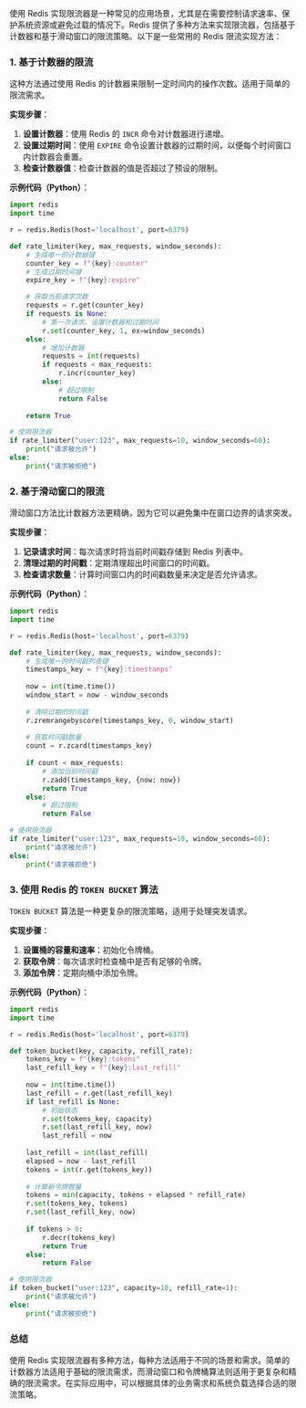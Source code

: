 使用 Redis 实现限流器是一种常见的应用场景，尤其是在需要控制请求速率、保护系统资源或避免过载的情况下。Redis 提供了多种方法来实现限流器，包括基于计数器和基于滑动窗口的限流策略。以下是一些常用的 Redis 限流实现方法：

### 1. 基于计数器的限流

这种方法通过使用 Redis 的计数器来限制一定时间内的操作次数。适用于简单的限流需求。

**实现步骤**：
1. **设置计数器**：使用 Redis 的 `INCR` 命令对计数器进行递增。
2. **设置过期时间**：使用 `EXPIRE` 命令设置计数器的过期时间，以便每个时间窗口内计数器会重置。
3. **检查计数器值**：检查计数器的值是否超过了预设的限制。

**示例代码（Python）**：
```python
import redis
import time

r = redis.Redis(host='localhost', port=6379)

def rate_limiter(key, max_requests, window_seconds):
    # 生成唯一的计数器键
    counter_key = f"{key}:counter"
    # 生成过期时间键
    expire_key = f"{key}:expire"

    # 获取当前请求次数
    requests = r.get(counter_key)
    if requests is None:
        # 第一次请求，设置计数器和过期时间
        r.set(counter_key, 1, ex=window_seconds)
    else:
        # 增加计数器
        requests = int(requests)
        if requests < max_requests:
            r.incr(counter_key)
        else:
            # 超过限制
            return False
    
    return True

# 使用限流器
if rate_limiter("user:123", max_requests=10, window_seconds=60):
    print("请求被允许")
else:
    print("请求被拒绝")
```

### 2. 基于滑动窗口的限流

滑动窗口方法比计数器方法更精确，因为它可以避免集中在窗口边界的请求突发。

**实现步骤**：
1. **记录请求时间**：每次请求时将当前时间戳存储到 Redis 列表中。
2. **清理过期的时间戳**：定期清理超出时间窗口的时间戳。
3. **检查请求数量**：计算时间窗口内的时间戳数量来决定是否允许请求。

**示例代码（Python）**：
```python
import redis
import time

r = redis.Redis(host='localhost', port=6379)

def rate_limiter(key, max_requests, window_seconds):
    # 生成唯一的时间戳列表键
    timestamps_key = f"{key}:timestamps"
    
    now = int(time.time())
    window_start = now - window_seconds
    
    # 清除过期的时间戳
    r.zremrangebyscore(timestamps_key, 0, window_start)
    
    # 获取时间戳数量
    count = r.zcard(timestamps_key)
    
    if count < max_requests:
        # 添加当前时间戳
        r.zadd(timestamps_key, {now: now})
        return True
    else:
        # 超过限制
        return False

# 使用限流器
if rate_limiter("user:123", max_requests=10, window_seconds=60):
    print("请求被允许")
else:
    print("请求被拒绝")
```

### 3. 使用 Redis 的 `TOKEN BUCKET` 算法

`TOKEN BUCKET` 算法是一种更复杂的限流策略，适用于处理突发请求。

**实现步骤**：
1. **设置桶的容量和速率**：初始化令牌桶。
2. **获取令牌**：每次请求时检查桶中是否有足够的令牌。
3. **添加令牌**：定期向桶中添加令牌。

**示例代码（Python）**：
```python
import redis
import time

r = redis.Redis(host='localhost', port=6379)

def token_bucket(key, capacity, refill_rate):
    tokens_key = f"{key}:tokens"
    last_refill_key = f"{key}:last_refill"
    
    now = int(time.time())
    last_refill = r.get(last_refill_key)
    if last_refill is None:
        # 初始状态
        r.set(tokens_key, capacity)
        r.set(last_refill_key, now)
        last_refill = now
    
    last_refill = int(last_refill)
    elapsed = now - last_refill
    tokens = int(r.get(tokens_key))
    
    # 计算新令牌数量
    tokens = min(capacity, tokens + elapsed * refill_rate)
    r.set(tokens_key, tokens)
    r.set(last_refill_key, now)
    
    if tokens > 0:
        r.decr(tokens_key)
        return True
    else:
        return False

# 使用限流器
if token_bucket("user:123", capacity=10, refill_rate=1):
    print("请求被允许")
else:
    print("请求被拒绝")
```

### 总结

使用 Redis 实现限流器有多种方法，每种方法适用于不同的场景和需求。简单的计数器方法适用于基础的限流需求，而滑动窗口和令牌桶算法则适用于更复杂和精确的限流需求。在实际应用中，可以根据具体的业务需求和系统负载选择合适的限流策略。